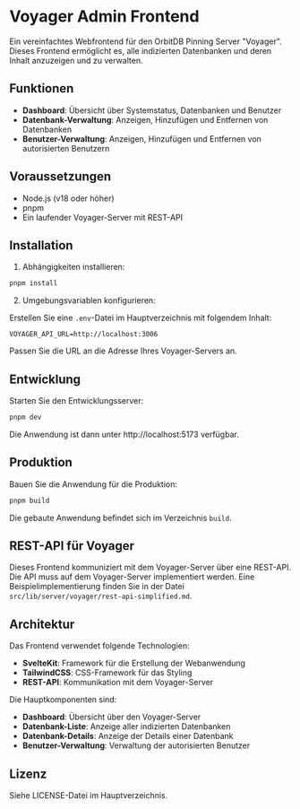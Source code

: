 # Voyager Admin Frontend

Ein vereinfachtes Webfrontend für den OrbitDB Pinning Server "Voyager". Dieses Frontend ermöglicht es, alle indizierten Datenbanken und deren Inhalt anzuzeigen und zu verwalten.

## Funktionen

- **Dashboard**: Übersicht über Systemstatus, Datenbanken und Benutzer
- **Datenbank-Verwaltung**: Anzeigen, Hinzufügen und Entfernen von Datenbanken
- **Benutzer-Verwaltung**: Anzeigen, Hinzufügen und Entfernen von autorisierten Benutzern

## Voraussetzungen

- Node.js (v18 oder höher)
- pnpm
- Ein laufender Voyager-Server mit REST-API

## Installation

1. Abhängigkeiten installieren:

```bash
pnpm install
```

2. Umgebungsvariablen konfigurieren:

Erstellen Sie eine `.env`-Datei im Hauptverzeichnis mit folgendem Inhalt:

```
VOYAGER_API_URL=http://localhost:3006
```

Passen Sie die URL an die Adresse Ihres Voyager-Servers an.

## Entwicklung

Starten Sie den Entwicklungsserver:

```bash
pnpm dev
```

Die Anwendung ist dann unter http://localhost:5173 verfügbar.

## Produktion

Bauen Sie die Anwendung für die Produktion:

```bash
pnpm build
```

Die gebaute Anwendung befindet sich im Verzeichnis `build`.

## REST-API für Voyager

Dieses Frontend kommuniziert mit dem Voyager-Server über eine REST-API. Die API muss auf dem Voyager-Server implementiert werden. Eine Beispielimplementierung finden Sie in der Datei `src/lib/server/voyager/rest-api-simplified.md`.

## Architektur

Das Frontend verwendet folgende Technologien:

- **SvelteKit**: Framework für die Erstellung der Webanwendung
- **TailwindCSS**: CSS-Framework für das Styling
- **REST-API**: Kommunikation mit dem Voyager-Server

Die Hauptkomponenten sind:

- **Dashboard**: Übersicht über den Voyager-Server
- **Datenbank-Liste**: Anzeige aller indizierten Datenbanken
- **Datenbank-Details**: Anzeige der Details einer Datenbank
- **Benutzer-Verwaltung**: Verwaltung der autorisierten Benutzer

## Lizenz

Siehe LICENSE-Datei im Hauptverzeichnis.
